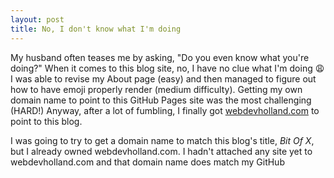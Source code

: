 ```yaml
---
layout: post
title: No, I don't know what I'm doing
---
```


My husband often teases me by asking, "Do you even know what you're doing?" When it comes to this blog site, no, I have no clue what I'm doing :weary: I was able to revise my About page (easy) and then managed to figure out how to have emoji properly render (medium difficulty). Getting my own domain name to point to this GitHub Pages site was the most challenging (HARD!) Anyway, after a lot of fumbling, I finally got [webdevholland.com](http://www.webdevholland.com/) to point to this blog.

I was going to try to get a domain name to match this blog's title, *Bit Of X*, but I already owned webdevholland.com. I hadn't attached any site yet to webdevholland.com and that domain name does match my GitHub



